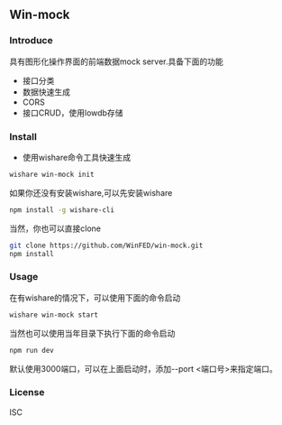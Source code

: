 Win-mock
---

### Introduce
具有图形化操作界面的前端数据mock server.具备下面的功能
- 接口分类
- 数据快速生成
- CORS
- 接口CRUD，使用lowdb存储

### Install
- 使用wishare命令工具快速生成
```bash
wishare win-mock init
```
如果你还没有安装wishare,可以先安装wishare
```bash
npm install -g wishare-cli
```
当然，你也可以直接clone
```bash
git clone https://github.com/WinFED/win-mock.git
npm install 
```

### Usage
在有wishare的情况下，可以使用下面的命令启动
```bash
wishare win-mock start
```
当然也可以使用当年目录下执行下面的命令启动
```bash
npm run dev
```
默认使用3000端口，可以在上面启动时，添加--port <端口号>来指定端口。

### License
ISC

